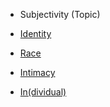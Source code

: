 * Subjectivity (Topic)

* [Identity](https://github.com/kredati/control-encyclopedia/wiki/Identity)

* [Race](https://github.com/kredati/control-encyclopedia/wiki/Race)

* [Intimacy](https://github.com/kredati/control-encyclopedia/wiki/Intimacy)

* [In(dividual)](https://github.com/kredati/control-encyclopedia/wiki/In(dividual))